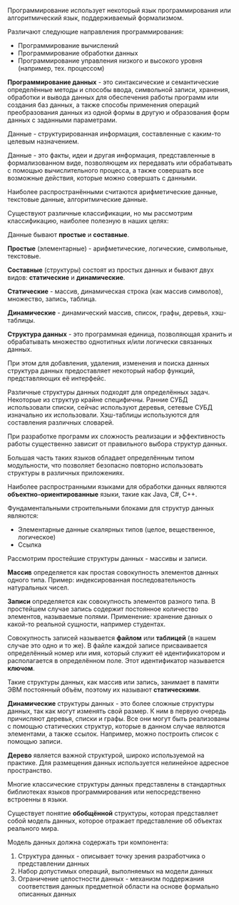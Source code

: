 Программирование использует некоторый язык программирования или алгоритмический язык, поддерживаемый формализмом.

Различают следующие направления программирования:

 * Программирование вычислений
 * Программирование обработки данных
 * Программирование управления низкого и высокого уровня (например, тех. процессом)

**Программирование данных** - это синтаксические и семантические определённые методы и способы ввода, символьной записи, хранения, обработки и вывода данных для обеспечения
работы программ или создания баз данных, а также способы применения операций преобразования данных из одной формы в другую и образования форм данных с заданными параметрами.

Данные - структурированная информация, составленные с каким-то целевым назначением.

Данные - это факты, идеи и другая информация, представленные в формализованном виде, позволяющем их передавать или обрабатывать с помощью вычислительного процесса, а также
совершать все возможные действия, которые можно совершать с данными.

Наиболее распространёнными считаются арифметические данные, текстовые данные, алгоритмические данные.

Существуют различные классификации, но мы рассмотрим классификацию, наиболее полезную в наших целях:

Данные бывают **простые** и **составные**.

**Простые** (элементарные) - арифметические, логические, символьные, текстовые.

**Составные** (структуры) состоят из простых данных и бывают двух видов: **статические** и **динамические**.

**Статические** - массив, динамическая строка (как массив символов), множество, запись, таблица.

**Динамические** - динамический массив, список, графы, деревья, хэш-таблицы.

**Структура данных** - это программная единица, позволяющая хранить и обрабатывать множество однотипных и/или логически связанных данных.

При этом для добавления, удаления, изменения и поиска данных структура данных предоставляет некоторый набор функций, представляющих её интерфейс.

Различные структуры данных подходят для определённых задач. Некоторые из структур крайне специфичны. Ранние СУБД использовали списки, сейчас используют деревья, сетевые
СУБД изначально их использовали. Хэш-таблицы используются для составления различных словарей.

При разработке программ их сложность реализации и эффективность работы существенно зависит от правильного выбора структур данных.

Большая часть таких языков обладает определённым типом модульности, что позволяет безопасно повторно использовать структуры в различных приложениях.

Наиболее распространными языками для обработки данных являются **объектно-ориентированные** языки, такие как Java, C#, C++.

Фундаментальными строительными блоками для структур данных являются:
 * Элементарные данные скалярных типов (целое, вещественное, логическое)
 * Ссылка

Рассмотрим простейшие структуры данных - массивы и записи.

**Массив** определяется как простая совокупность элементов данных одного типа. Пример: индексированная последовательность натуральных чисел.

**Записи** определяется как совокупность элементов разного типа. В простейшем случае запись содержит постоянное количество элементов, называемые полями. Применение: хранение
данных о какой-то реальной сущности, например студентах.

Совокупность записей называется **файлом** или **таблицей** (в нашем случае это одно и то же). В файле каждой записе присваивается определённый номер или имя, который служит
её идентификатором и располагается в определённом поле. Этот идентификатор называется **ключом**.

Такие структуры данных, как массив или запись, занимает в памяти ЭВМ постоянный объём, поэтому их называют **статическими**.

**Динамические** структуры данных - это более сложные структуры данных, так как могут изменять свой размер. К ним в первую очередь причисляют деревья, списки и графы. Все
они могут быть реализованы с помощью статических структур, которые в данном случае являются элементами, а также ссылок. Например, можно построить список с помощью записи.

**Дерево** является важной структурой, широко используемой на практике. Для размещения данных используется нелинейное адресное пространство.

Многие классические структуры данных представлены в стандартных библиотеках языков программирования или непосредственно встроенны в языки.

Существует понятие **обобщённой** структуры, которая представляет собой модель данных, которое отражает представление об объектах реального мира.

Модель данных должна содержать три компонента:
 1. Структура данных - описывает точку зрения разработчика о представлении данных
 2. Набор допустимых операций, выполняемых на модели данных
 3. Ограничение целостности данных - механизм поддержания соответствия данных предметной области на основе формально описанных данных

